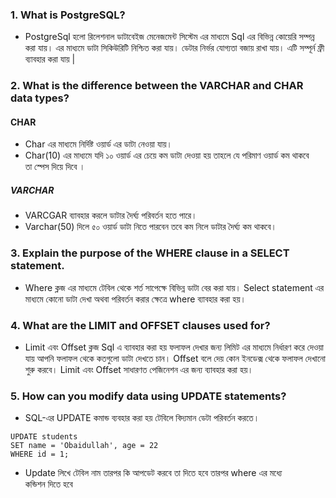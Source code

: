 ### 1. What is PostgreSQL?
- PostgreSql হলো রিলেশনাল ডাটাবেইজ মেনেজমেন্ট সিস্টেম এর মাধ্যমে Sql এর বিভিন্ন কোয়েরি সম্পন্ন করা যায়। এর মাধ্যমে ডাটা সিকিউরিটি নিশ্চিত করা যায়। ডেটার নির্ভর যোগ্যতা বজায় রাখা যায়। এটি সম্পূর্ন ফ্রী ব্যাবহার করা যায় |


### 2. What is the difference between the VARCHAR and CHAR data types?
#### CHAR
- Char এর মাধ্যমে নির্দিষ্ট ওয়ার্ড এর ডাটা নেওয়া যায়। 
- Char(10) এর মাধ্যমে যদি ১০ ওয়ার্ড এর চেয়ে কম ডাটা দেওয়া হয় তাহলে যে পরিমাণ ওয়ার্ড কম থাকবে তা স্পেস দিয়ে দিবে ।

##### VARCHAR
- VARCGAR ব্যাবহার করলে ডাটার দৈর্ঘ্য পরিবর্তন হতে পারে।
- Varchar(50) দিলে ৫০ ওয়ার্ড ডাটা নিতে পারবেন তবে কম নিলে ডাটার দৈর্ঘ্য কম থাকবে।

### 3. Explain the purpose of the WHERE clause in a SELECT statement.
- Where ক্লজ এর মাধ্যমে টেবিল থেকে শর্ত সাপেক্ষে বিভিন্ন ডাটা বের করা যায়। Select statement এর মাধ্যমে কোনো ডাটা দেখা অথবা পরিবর্তন করার ক্ষেত্রে where ব্যাবহার করা হয়।

### 4. What are the LIMIT and OFFSET clauses used for?
- Limit এবং Offset ক্লজ Sql এ ব্যাবহার করা হয় ফলাফল দেখার জন্য লিমিট এর মাধ্যমে নির্ধারণ করে দেওয়া যায় আপনি ফলাফল থেকে কতগুলো ডাটা দেখতে চান। Offset বলে দেয় কোন ইনডেক্স থেকে ফলাফল দেখানো শুরু করবে। Limit এবং Offset সাধারণত পেজিনেশন এর জন্য ব্যাবহার করা হয়।

### 5. How can you modify data using UPDATE statements?
- SQL-এর UPDATE কমান্ড ব্যবহার করা হয় টেবিলে বিদ্যমান ডেটা পরিবর্তন করতে।
```
UPDATE students
SET name = 'Obaidullah', age = 22
WHERE id = 1;
```
- Update লিখে টেবিল নাম তারপর কি আপডেট করবে তা দিতে হবে তারপর where এর মধ্যে কন্ডিশন দিতে হবে
